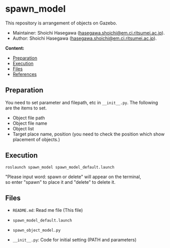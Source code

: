 # spawn_model 
This repository is arrangement of objects on Gazebo.

*   Maintainer: Shoichi Hasegawa ([hasegawa.shoichi@em.ci.ritsumei.ac.jp](mailto:hasegawa.shoichi@em.ci.ritsumei.ac.jp)).
*   Author: Shoichi Hasegawa ([hasegawa.shoichi@em.ci.ritsumei.ac.jp](mailto:hasegawa.shoichi@em.ci.ritsumei.ac.jp)).

**Content:**

*   [Preparation](#preparation)
*   [Execution](#execution)
*   [Files](#files)
*   [References](#References)


## Preparation
You need to set parameter and filepath, etc in `__init__.py`.
The following are the items to set.

* Object file path
* Object file name
* Object list
* Target place name, position (you need to check the position which show placement of objects.)


## Execution
`roslaunch spawn_model spawn_model_default.launch`

"Please input word: spawn or delete" will appear on the terminal,  
so enter "spawn" to place it and "delete" to delete it.

## Files
 - `README.md`: Read me file (This file)

 - `spawn_model_default.launch`
 
 - `spawn_object_model.py`

 - `__init__.py`: Code for initial setting (PATH and parameters)
 

